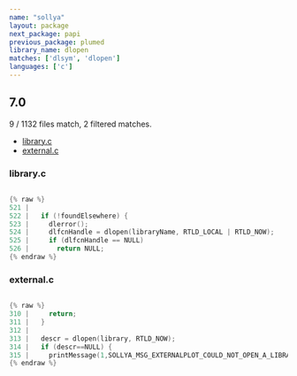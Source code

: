 ```yaml
---
name: "sollya"
layout: package
next_package: papi
previous_package: plumed
library_name: dlopen
matches: ['dlsym', 'dlopen']
languages: ['c']
---
```

## 7.0
9 / 1132 files match, 2 filtered matches.

 - [library.c](#libraryc)
 - [external.c](#externalc)

### library.c

```c

{% raw %}
521 | 
522 |   if (!foundElsewhere) {
523 |     dlerror();
524 |     dlfcnHandle = dlopen(libraryName, RTLD_LOCAL | RTLD_NOW);
525 |     if (dlfcnHandle == NULL)
526 |       return NULL;
{% endraw %}

```
### external.c

```c

{% raw %}
310 |     return;
311 |   }
312 | 
313 |   descr = dlopen(library, RTLD_NOW);
314 |   if (descr==NULL) {
315 |     printMessage(1,SOLLYA_MSG_EXTERNALPLOT_COULD_NOT_OPEN_A_LIBRARY, "Error: the given library (%s) is not available (%s)!\n",library,dlerror());
{% endraw %}

```
